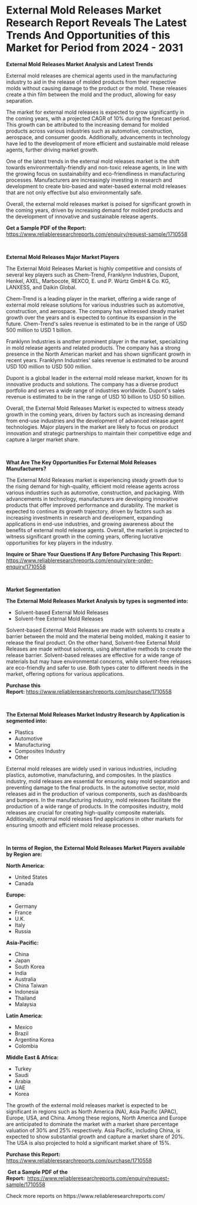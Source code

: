 <p><h1>External Mold Releases Market Research Report Reveals The Latest Trends And Opportunities of this Market for Period from 2024 - 2031</h1></p><p><strong>External Mold Releases Market Analysis and Latest Trends</strong></p>
<p><p>External mold releases are chemical agents used in the manufacturing industry to aid in the release of molded products from their respective molds without causing damage to the product or the mold. These releases create a thin film between the mold and the product, allowing for easy separation.</p><p>The market for external mold releases is expected to grow significantly in the coming years, with a projected CAGR of 10% during the forecast period. This growth can be attributed to the increasing demand for molded products across various industries such as automotive, construction, aerospace, and consumer goods. Additionally, advancements in technology have led to the development of more efficient and sustainable mold release agents, further driving market growth.</p><p>One of the latest trends in the external mold releases market is the shift towards environmentally-friendly and non-toxic release agents, in line with the growing focus on sustainability and eco-friendliness in manufacturing processes. Manufacturers are increasingly investing in research and development to create bio-based and water-based external mold releases that are not only effective but also environmentally safe.</p><p>Overall, the external mold releases market is poised for significant growth in the coming years, driven by increasing demand for molded products and the development of innovative and sustainable release agents.</p></p>
<p><strong>Get a Sample PDF of the Report:&nbsp;</strong> <a href="https://www.reliableresearchreports.com/enquiry/request-sample/1710558">https://www.reliableresearchreports.com/enquiry/request-sample/1710558</a></p>
<p>&nbsp;</p>
<p><strong>External Mold Releases Major Market Players</strong></p>
<p><p>The External Mold Releases Market is highly competitive and consists of several key players such as Chem-Trend, Franklynn Industries, Dupont, Henkel, AXEL, Marbocote, REXCO, E. und P. Würtz GmbH & Co. KG, LANXESS, and Daikin Global. </p><p>Chem-Trend is a leading player in the market, offering a wide range of external mold release solutions for various industries such as automotive, construction, and aerospace. The company has witnessed steady market growth over the years and is expected to continue its expansion in the future. Chem-Trend's sales revenue is estimated to be in the range of USD 500 million to USD 1 billion.</p><p>Franklynn Industries is another prominent player in the market, specializing in mold release agents and related products. The company has a strong presence in the North American market and has shown significant growth in recent years. Franklynn Industries' sales revenue is estimated to be around USD 100 million to USD 500 million.</p><p>Dupont is a global leader in the external mold release market, known for its innovative products and solutions. The company has a diverse product portfolio and serves a wide range of industries worldwide. Dupont's sales revenue is estimated to be in the range of USD 10 billion to USD 50 billion.</p><p>Overall, the External Mold Releases Market is expected to witness steady growth in the coming years, driven by factors such as increasing demand from end-use industries and the development of advanced release agent technologies. Major players in the market are likely to focus on product innovation and strategic partnerships to maintain their competitive edge and capture a larger market share.</p></p>
<p>&nbsp;</p>
<p><strong>What Are The Key Opportunities For External Mold Releases Manufacturers?</strong></p>
<p><p>The External Mold Releases market is experiencing steady growth due to the rising demand for high-quality, efficient mold release agents across various industries such as automotive, construction, and packaging. With advancements in technology, manufacturers are developing innovative products that offer improved performance and durability. The market is expected to continue its growth trajectory, driven by factors such as increasing investments in research and development, expanding applications in end-use industries, and growing awareness about the benefits of external mold release agents. Overall, the market is projected to witness significant growth in the coming years, offering lucrative opportunities for key players in the industry.</p></p>
<p><strong>Inquire or Share Your Questions If Any Before Purchasing This Report:</strong> <a href="https://www.reliableresearchreports.com/enquiry/pre-order-enquiry/1710558">https://www.reliableresearchreports.com/enquiry/pre-order-enquiry/1710558</a></p>
<p>&nbsp;</p>
<p><strong>Market Segmentation</strong></p>
<p><strong>The External Mold Releases Market Analysis by types is segmented into:</strong></p>
<p><ul><li>Solvent-based External Mold Releases</li><li>Solvent-free External Mold Releases</li></ul></p>
<p><p>Solvent-based External Mold Releases are made with solvents to create a barrier between the mold and the material being molded, making it easier to release the final product. On the other hand, Solvent-free External Mold Releases are made without solvents, using alternative methods to create the release barrier. Solvent-based releases are effective for a wide range of materials but may have environmental concerns, while solvent-free releases are eco-friendly and safer to use. Both types cater to different needs in the market, offering options for various applications.</p></p>
<p><strong>Purchase this Report:&nbsp;</strong><a href="https://www.reliableresearchreports.com/purchase/1710558">https://www.reliableresearchreports.com/purchase/1710558</a></p>
<p>&nbsp;</p>
<p><strong>The External Mold Releases Market Industry Research by Application is segmented into:</strong></p>
<p><ul><li>Plastics</li><li>Automotive</li><li>Manufacturing</li><li>Composites Industry</li><li>Other</li></ul></p>
<p><p>External mold releases are widely used in various industries, including plastics, automotive, manufacturing, and composites. In the plastics industry, mold releases are essential for ensuring easy mold separation and preventing damage to the final products. In the automotive sector, mold releases aid in the production of various components, such as dashboards and bumpers. In the manufacturing industry, mold releases facilitate the production of a wide range of products. In the composites industry, mold releases are crucial for creating high-quality composite materials. Additionally, external mold releases find applications in other markets for ensuring smooth and efficient mold release processes.</p></p>
<p>&nbsp;</p>
<p><strong>In terms of Region, the External Mold Releases Market Players available by Region are:</strong></p>
<p>
    <p> <strong> North America: </strong>
        <ul>
            <li>United States</li>
            <li>Canada</li>
        </ul>
        </p> 
    <p> <strong> Europe: </strong>
        <ul>
            <li>Germany</li>
            <li>France</li>
            <li>U.K.</li>
            <li>Italy</li>
            <li>Russia</li>
        </ul>
        </p> 
    <p> <strong> Asia-Pacific: </strong>
        <ul>
            <li>China</li>
            <li>Japan</li>
            <li>South Korea</li>
            <li>India</li>
            <li>Australia</li>
            <li>China Taiwan</li>
            <li>Indonesia</li>
            <li>Thailand</li>
            <li>Malaysia</li>
        </ul>
        </p> 
    <p> <strong> Latin America: </strong>
        <ul>
            <li>Mexico</li>
            <li>Brazil</li>
            <li>Argentina Korea</li>
            <li>Colombia</li>
        </ul>
        </p> 
    <p> <strong> Middle East & Africa: </strong>
        <ul>
            <li>Turkey</li>
            <li>Saudi</li>
            <li>Arabia</li>
            <li>UAE</li>
            <li>Korea</li>
        </ul>
    </p>
    </p>
<p><p>The growth of the external mold releases market is expected to be significant in regions such as North America (NA), Asia Pacific (APAC), Europe, USA, and China. Among these regions, North America and Europe are anticipated to dominate the market with a market share percentage valuation of 30% and 25% respectively. Asia Pacific, including China, is expected to show substantial growth and capture a market share of 20%. The USA is also projected to hold a significant market share of 15%.</p></p>
<p><strong>Purchase this Report: </strong><a href="https://www.reliableresearchreports.com/purchase/1710558">https://www.reliableresearchreports.com/purchase/1710558</a></p>
<p>&nbsp;<strong>Get a Sample PDF of the Report:&nbsp;&nbsp;</strong><a href="https://www.reliableresearchreports.com/enquiry/request-sample/1710558">https://www.reliableresearchreports.com/enquiry/request-sample/1710558</a></p>
<p><strong></strong></p>
<p>Check more reports on https://www.reliableresearchreports.com/</p>